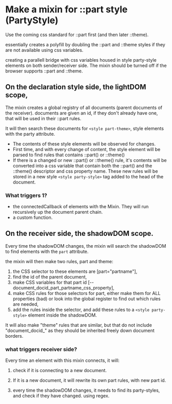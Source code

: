 # Make a mixin for ::part style (PartyStyle)

Use the coming css standard for ::part first (and then later ::theme).

essentially creates a polyfill by doubling the ::part and ::theme styles if they are not available
using css variables.

creating a parallell bridge with css variables housed in style party-style elements 
on both sender/receiver side.
The mixin should be turned off if the browser supports ::part and ::theme.


## On the declaration style side, the lightDOM scope,

The mixin creates a global registry of all documents (parent documents of the receiver).
documents are given an id, if they don't already have one, that will be used in their ::part rules.

It will then search these documents for `<style part-theme>`, style elements with the party attribute.
   * The contents of these style elements will be observed for changes.
   * First time, and with every change of content, the style element will be parsed to find
     rules that contains ::part() or ::theme()
   * If there is a changed or new ::part() or ::theme() rule, it's contents will be converted into a
     css variable that contain both the ::part() and the ::theme() descriptor and css property name.
     These new rules will be stored in a new style `<style party-style>` tag added to the head of 
     the document.

### What triggers 1?

 * the connectedCallback of elements with the Mixin. They will run recursively up the document parent chain.
 * a custom function. 

     
## On the receiver side, the shadowDOM scope.

Every time the shadowDOM changes, 
the mixin will search the shadowDOM to find elements with the `part` attribute.

the mixin will then make two rules, part and theme:
1. the CSS selector to these elements are [part="partname"], 
2. find the id of the parent document,
3. make CSS variables for that part id [--document_docid_part_partname_css_property],
4. make CSS rules for those selectors for part, either make them for ALL properties (bad) or look into the global register
to find out which rules are needed,
5. add the rules inside the selector, and add these rules to a `<style party-style>` 
element inside the shadowDOM.

It will also make "theme" rules that are similar, 
but that do not include "document_docid_" as they should be inherited freely down document borders.


### what triggers receiver side?

Every time an element with this mixin connects, it will:

1. check if it is connecting to a new document. 
2. If it is a new document, it will rewrite its own part rules, with new part id.

3. every time the shadowDOM changes, it needs to find its party-styles, and check if they have changed.
using regex.
